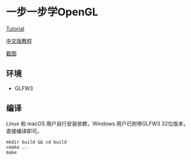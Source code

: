 # 一步一步学OpenGL
[Tutorial](https://learnopengl.com/)

[中文版教程](https://learnopengl-cn.github.io/)


[截图](./screenshot)

## 环境
- GLFW3

## 编译
Linux 和 macOS 用户自行安装依赖，Windows 用户已附带GLFW3 32位版本，直接编译即可。

```
mkdir build && cd build
cmake ..
make
```